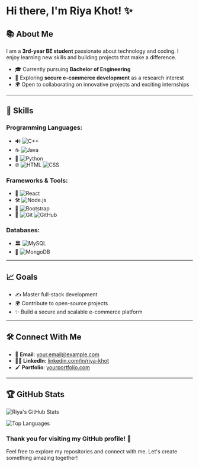 # Hi there, I'm Riya Khot! ✨

## 📚 About Me
I am a **3rd-year BE student** passionate about technology and coding. I enjoy learning new skills and building projects that make a difference.

- 🎓 Currently pursuing **Bachelor of Engineering**
- 🔧 Exploring **secure e-commerce development** as a research interest
- 🌍 Open to collaborating on innovative projects and exciting internships

---

## 🔧 Skills

### Programming Languages:
- 🔊 ![C++](https://img.shields.io/badge/-C++-00599C?logo=c%2B%2B&logoColor=white)
- ☕ ![Java](https://img.shields.io/badge/-Java-007396?logo=java&logoColor=white)
- 🤖 ![Python](https://img.shields.io/badge/-Python-3776AB?logo=python&logoColor=white)
- 🌐 ![HTML](https://img.shields.io/badge/-HTML-E34F26?logo=html5&logoColor=white) ![CSS](https://img.shields.io/badge/-CSS-1572B6?logo=css3&logoColor=white)

### Frameworks & Tools:
- 🔄 ![React](https://img.shields.io/badge/-React-61DAFB?logo=react&logoColor=white)
- 🛠️ ![Node.js](https://img.shields.io/badge/-Node.js-339933?logo=node.js&logoColor=white)
- 🌈 ![Bootstrap](https://img.shields.io/badge/-Bootstrap-7952B3?logo=bootstrap&logoColor=white)
- 🔧 ![Git](https://img.shields.io/badge/-Git-F05032?logo=git&logoColor=white) ![GitHub](https://img.shields.io/badge/-GitHub-181717?logo=github&logoColor=white)

### Databases:
- 🏛 ![MySQL](https://img.shields.io/badge/-MySQL-4479A1?logo=mysql&logoColor=white)
- 🏢 ![MongoDB](https://img.shields.io/badge/-MongoDB-47A248?logo=mongodb&logoColor=white)

---

## 📈 Goals

- ✍️ Master full-stack development
- 🌍 Contribute to open-source projects
- ✨ Build a secure and scalable e-commerce platform

---

## 🛠️ Connect With Me

- 📧 **Email**: [your.email@example.com](mailto:your.email@example.com)
- 👨‍💼 **LinkedIn**: [linkedin.com/in/riya-khot](https://linkedin.com/in/riya-khot)
- 🖌️ **Portfolio**: [yourportfolio.com](https://yourportfolio.com)

---

## 🏆 GitHub Stats

![Riya's GitHub Stats](https://github-readme-stats.vercel.app/api?username=riya25999&show_icons=true&theme=radical)

![Top Languages](https://github-readme-stats.vercel.app/api/top-langs/?username=riya25999&layout=compact&theme=radical)

### Thank you for visiting my GitHub profile! 🌈

Feel free to explore my repositories and connect with me. Let's create something amazing together!
